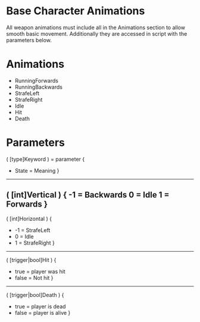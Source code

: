 # Base Character Animations
All weapon animations must include all in the Animations section to allow smooth basic movement.
Additionally they are accessed in script with the parameters below.

# Animations
- RunningForwards
- RunningBackwards
- StrafeLeft
- StrafeRight
- Idle
- Hit
- Death

# Parameters
( [type]Keyword ) = parameter
{
  * State = Meaning
}
---
( [int]Vertical )
{
  -1 = Backwards
  0 = Idle
  1 = Forwards
}
---
( [int]Horizontal )
{
 * -1 = StrafeLeft
 * 0 = Idle
 * 1 = StrafeRight
}
---
( [trigger|bool]Hit )
{
  * true = player was hit
  * false = Not hit 
}
---
( [trigger|bool]Death )
{
  * true = player is dead
  * false = player is alive
}